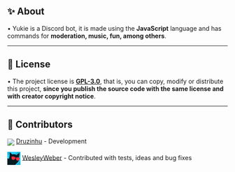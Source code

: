 ## ✨ About

• Yukie is a Discord bot, it is made using the **JavaScript** language and has commands for **moderation, music, fun, among others**.

------

## 📝 License

• The project license is **[GPL-3.0](https://github.com/Druzinhu/Yukie-Heroku/blob/master/LICENSE)**, that is, you can copy, modify or distribute this project, **since you publish the source code with the same license and with creator copyright notice**.

------

## 👥 Contributors

<p align="left">
<img align="center" src="assets/credits/druzinhu.png?raw=true" width="30"></img> <a href="https://github.com/Druzinhu/">Druzinhu</a> - Development

<img align="center" src="assets/credits/trywesley.png?raw=true" width="30"></img> <a href="https://github.com/trywesley/">WesleyWeber</a> - Contributed with tests, ideas and bug fixes
<p>
